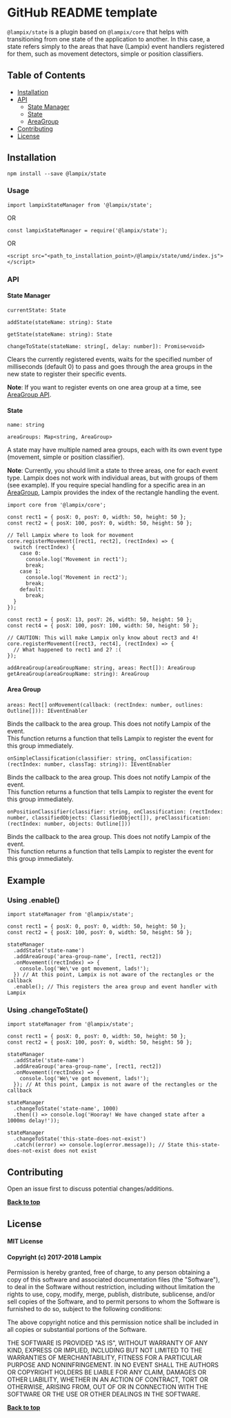 # GitHub README template

`@lampix/state` is a plugin based on `@lampix/core` that helps with transitioning from one state of the application to another. In this case, a state refers simply to the areas that have (Lampix) event handlers registered for them, such as movement detectors, simple or position classifiers.

## Table of Contents

- [Installation](#implementation)
- [API](#api)
  - [State Manager](#state-manager)
  - [State](#state)
  - [AreaGroup](#area-group)
- [Contributing](#contributing)
- [License](#license)


## Installation

`npm install --save @lampix/state`

### Usage

`import lampixStateManager from '@lampix/state';`

OR

`const lampixStateManager = require('@lampix/state');`

OR

`<script src="<path_to_installation_point>/@lampix/state/umd/index.js"></script>`

### API

#### State Manager

`currentState: State`

`addState(stateName: string): State`

`getState(stateName: string): State`

`changeToState(stateName: string[, delay: number]): Promise<void>`

Clears the currently registered events, waits for the specified number of milliseconds (default 0) to pass and goes through the area groups in the new state to register their specific events.

**Note**: If you want to register events on one area group at a time, see [AreaGroup API](#area-group).

#### State

`name: string`

`areaGroups: Map<string, AreaGroup>`

A state may have multiple named area groups, each with its own event type (movement, simple or position classifier).

**Note**: Currently, you should limit a state to three areas, one for each event type. Lampix does not work with individual areas, but with groups of them (see example). If you require special handling for a specific area in an [AreaGroup](#area-group), Lampix provides the index of the rectangle handling the event.

```
import core from '@lampix/core';

const rect1 = { posX: 0, posY: 0, width: 50, height: 50 };
const rect2 = { posX: 100, posY: 0, width: 50, height: 50 };

// Tell Lampix where to look for movement
core.registerMovement([rect1, rect2], (rectIndex) => {
  switch (rectIndex) {
    case 0:
      console.log('Movement in rect1');
      break;
    case 1:
      console.log('Movement in rect2');
      break;
    default:
      break;
  }
});

const rect3 = { posX: 13, posY: 26, width: 50, height: 50 };
const rect4 = { posX: 100, posY: 100, width: 50, height: 50 };

// CAUTION: This will make Lampix only know about rect3 and 4!
core.registerMovement([rect3, rect4], (rectIndex) => {
  // What happened to rect1 and 2? :(
});
```

`addAreaGroup(areaGroupName: string, areas: Rect[]): AreaGroup`
`getAreaGroup(areaGroupName: string): AreaGroup`

#### Area Group

`areas: Rect[]`
`onMovement(callback: (rectIndex: number, outlines: Outline[])): IEventEnabler`

Binds the callback to the area group. This does not notify Lampix of the event.  
This function returns a function that tells Lampix to register the event for this group immediately.

`onSimpleClassification(classifier: string, onClassification: (rectIndex: number, classTag: string)): IEventEnabler`

Binds the callback to the area group. This does not notify Lampix of the event.  
This function returns a function that tells Lampix to register the event for this group immediately.

`onPositionClassifier(classifier: string, onClassification: (rectIndex: number, classifiedObjects: ClassifiedObject[]), preClassification: (rectIndex: number, objects: Outline[]))`

Binds the callback to the area group. This does not notify Lampix of the event.  
This function returns a function that tells Lampix to register the event for this group immediately.

## Example

### Using .enable()

```
import stateManager from '@lampix/state';

const rect1 = { posX: 0, posY: 0, width: 50, height: 50 };
const rect2 = { posX: 100, posY: 0, width: 50, height: 50 };

stateManager
  .addState('state-name')
  .addAreaGroup('area-group-name', [rect1, rect2])
  .onMovement((rectIndex) => {
    console.log('We\'ve got movement, lads!');
  }) // At this point, Lampix is not aware of the rectangles or the callback
  .enable(); // This registers the area group and event handler with Lampix
```

### Using .changeToState()

```
import stateManager from '@lampix/state';

const rect1 = { posX: 0, posY: 0, width: 50, height: 50 };
const rect2 = { posX: 100, posY: 0, width: 50, height: 50 };

stateManager
  .addState('state-name')
  .addAreaGroup('area-group-name', [rect1, rect2])
  .onMovement((rectIndex) => {
    console.log('We\'ve got movement, lads!');
  }); // At this point, Lampix is not aware of the rectangles or the callback

stateManager
  .changeToState('state-name', 1000)
  .then(() => console.log('Hooray! We have changed state after a 1000ms delay!'));

stateManager
  .changeToState('this-state-does-not-exist')
  .catch((error) => console.log(error.message)); // State this-state-does-not-exist does not exist
```

## Contributing

Open an issue first to discuss potential changes/additions.

**[Back to top](#table-of-contents)**

## License

#### MIT License

#### Copyright (c) 2017-2018 Lampix

Permission is hereby granted, free of charge, to any person obtaining a copy
of this software and associated documentation files (the "Software"), to deal
in the Software without restriction, including without limitation the rights
to use, copy, modify, merge, publish, distribute, sublicense, and/or sell
copies of the Software, and to permit persons to whom the Software is
furnished to do so, subject to the following conditions:

The above copyright notice and this permission notice shall be included in all
copies or substantial portions of the Software.

THE SOFTWARE IS PROVIDED "AS IS", WITHOUT WARRANTY OF ANY KIND, EXPRESS OR
IMPLIED, INCLUDING BUT NOT LIMITED TO THE WARRANTIES OF MERCHANTABILITY,
FITNESS FOR A PARTICULAR PURPOSE AND NONINFRINGEMENT. IN NO EVENT SHALL THE
AUTHORS OR COPYRIGHT HOLDERS BE LIABLE FOR ANY CLAIM, DAMAGES OR OTHER
LIABILITY, WHETHER IN AN ACTION OF CONTRACT, TORT OR OTHERWISE, ARISING FROM,
OUT OF OR IN CONNECTION WITH THE SOFTWARE OR THE USE OR OTHER DEALINGS IN THE
SOFTWARE.

**[Back to top](#table-of-contents)**
